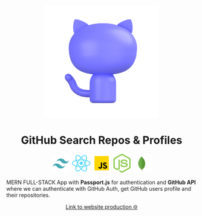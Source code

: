 <p align='center'>
    <img src='./frontend/public/github-1.png' width='300'>
</p>
<h1 align='center'>GitHub Search Repos & Profiles</h1>
<div align='center'>
    <img src='./frontend/public/tailwind.png' width='50' height='50'>
    <img src='./frontend/public/react.png' width='50' height='50'>
    <img src='./frontend/public/javascript.svg' width='50' height='50'>
    <img src='./frontend/public/nodejs.png' width='50' height='50'>
    <img src='./frontend/public/mongo.svg' width='50' height='50'>
</div>


MERN FULL-STACK App with <b>Passport.js</b> for authentication and <b>GitHub API</b> where we can authenticate with GitHub Auth, get GitHub users profile and their repositories.

<div align='center'>

[Link to website production 🌐](https://fullstack-mern-github.onrender.com)

</div>